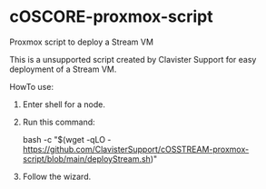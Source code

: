 # cOSCORE-proxmox-script
Proxmox script to deploy a Stream VM

This is a unsupported script created by Clavister Support for easy deployment of a Stream VM.


HowTo use:
1. Enter shell for a node.
2. Run this command:
   
   bash -c "$(wget -qLO - https://github.com/ClavisterSupport/cOSSTREAM-proxmox-script/blob/main/deployStream.sh)"
4. Follow the wizard.

